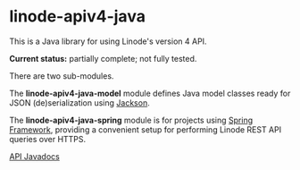 # linode-apiv4-java

This is a Java library for using Linode's version 4 API.

**Current status:** partially complete; not fully tested.

There are two sub-modules.

The **linode-apiv4-java-model** module defines Java model classes ready for JSON (de)serialization using [Jackson](https://github.com/FasterXML/jackson).

The **linode-apiv4-java-spring** module is for projects using [Spring Framework](https://spring.io/), providing a convenient setup for performing Linode REST API queries over HTTPS.

[API Javadocs](http://archiecobbs.github.io/linode-apiv4-java/site/apidocs/index.html)
